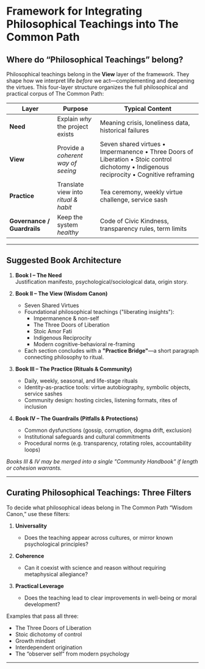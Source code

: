 # Framework for Integrating Philosophical Teachings into The Common Path

## Where do “Philosophical Teachings” belong?

Philosophical teachings belong in the **View** layer of the framework. They shape how we interpret life *before* we act—complementing and deepening the virtues. This four-layer structure organizes the full philosophical and practical corpus of The Common Path:

| Layer                      | Purpose                          | Typical Content                                                                 |
|---------------------------|----------------------------------|---------------------------------------------------------------------------------|
| **Need**                  | Explain *why* the project exists | Meaning crisis, loneliness data, historical failures                            |
| **View**                  | Provide a *coherent way of seeing* | Seven shared virtues • Impermanence • Three Doors of Liberation • Stoic control dichotomy • Indigenous reciprocity • Cognitive reframing |
| **Practice**              | Translate view into *ritual & habit* | Tea ceremony, weekly virtue challenge, service sash                             |
| **Governance / Guardrails** | Keep the system *healthy*         | Code of Civic Kindness, transparency rules, term limits                         |

---

## Suggested Book Architecture

1. **Book I – The Need**  
   Justification manifesto, psychological/sociological data, origin story.

2. **Book II – The View (Wisdom Canon)**  
   - Seven Shared Virtues  
   - Foundational philosophical teachings ("liberating insights"):  
     - Impermanence & non-self  
     - The Three Doors of Liberation  
     - Stoic Amor Fati  
     - Indigenous Reciprocity  
     - Modern cognitive-behavioral re-framing  
   - Each section concludes with a **"Practice Bridge"**—a short paragraph connecting philosophy to ritual.

3. **Book III – The Practice (Rituals & Community)**  
   - Daily, weekly, seasonal, and life-stage rituals  
   - Identity-as-practice tools: virtue autobiography, symbolic objects, service sashes  
   - Community design: hosting circles, listening formats, rites of inclusion

4. **Book IV – The Guardrails (Pitfalls & Protections)**  
   - Common dysfunctions (gossip, corruption, dogma drift, exclusion)  
   - Institutional safeguards and cultural commitments  
   - Procedural norms (e.g. transparency, rotating roles, accountability loops)

*Books III & IV may be merged into a single "Community Handbook" if length or cohesion warrants.*

---

## Curating Philosophical Teachings: Three Filters

To decide what philosophical ideas belong in The Common Path “Wisdom Canon,” use these filters:

1. **Universality**  
   - Does the teaching appear across cultures, or mirror known psychological principles?

2. **Coherence**  
   - Can it coexist with science and reason without requiring metaphysical allegiance?

3. **Practical Leverage**  
   - Does the teaching lead to clear improvements in well-being or moral development?

Examples that pass all three:  
- The Three Doors of Liberation  
- Stoic dichotomy of control  
- Growth mindset  
- Interdependent origination  
- The “observer self” from modern psychology

---

